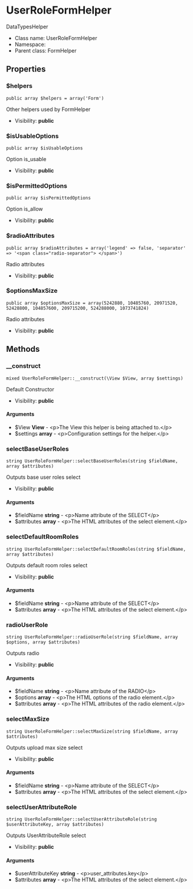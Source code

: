 UserRoleFormHelper
===============

DataTypesHelper




* Class name: UserRoleFormHelper
* Namespace: 
* Parent class: FormHelper





Properties
----------


### $helpers

    public array $helpers = array('Form')

Other helpers used by FormHelper



* Visibility: **public**


### $isUsableOptions

    public array $isUsableOptions

Option is_usable



* Visibility: **public**


### $isPermittedOptions

    public array $isPermittedOptions

Option is_allow



* Visibility: **public**


### $radioAttributes

    public array $radioAttributes = array('legend' => false, 'separator' => '<span class="radio-separator"> </span>')

Radio attributes



* Visibility: **public**


### $optionsMaxSize

    public array $optionsMaxSize = array(5242880, 10485760, 20971520, 52428800, 104857600, 209715200, 524288000, 1073741824)

Radio attributes



* Visibility: **public**


Methods
-------


### __construct

    mixed UserRoleFormHelper::__construct(\View $View, array $settings)

Default Constructor



* Visibility: **public**


#### Arguments
* $View **View** - &lt;p&gt;The View this helper is being attached to.&lt;/p&gt;
* $settings **array** - &lt;p&gt;Configuration settings for the helper.&lt;/p&gt;



### selectBaseUserRoles

    string UserRoleFormHelper::selectBaseUserRoles(string $fieldName, array $attributes)

Outputs base user roles select



* Visibility: **public**


#### Arguments
* $fieldName **string** - &lt;p&gt;Name attribute of the SELECT&lt;/p&gt;
* $attributes **array** - &lt;p&gt;The HTML attributes of the select element.&lt;/p&gt;



### selectDefaultRoomRoles

    string UserRoleFormHelper::selectDefaultRoomRoles(string $fieldName, array $attributes)

Outputs default room roles select



* Visibility: **public**


#### Arguments
* $fieldName **string** - &lt;p&gt;Name attribute of the SELECT&lt;/p&gt;
* $attributes **array** - &lt;p&gt;The HTML attributes of the select element.&lt;/p&gt;



### radioUserRole

    string UserRoleFormHelper::radioUserRole(string $fieldName, array $options, array $attributes)

Outputs radio



* Visibility: **public**


#### Arguments
* $fieldName **string** - &lt;p&gt;Name attribute of the RADIO&lt;/p&gt;
* $options **array** - &lt;p&gt;The HTML options of the radio element.&lt;/p&gt;
* $attributes **array** - &lt;p&gt;The HTML attributes of the radio element.&lt;/p&gt;



### selectMaxSize

    string UserRoleFormHelper::selectMaxSize(string $fieldName, array $attributes)

Outputs upload max size select



* Visibility: **public**


#### Arguments
* $fieldName **string** - &lt;p&gt;Name attribute of the SELECT&lt;/p&gt;
* $attributes **array** - &lt;p&gt;The HTML attributes of the select element.&lt;/p&gt;



### selectUserAttributeRole

    string UserRoleFormHelper::selectUserAttributeRole(string $userAttributeKey, array $attributes)

Outputs UserAttributeRole select



* Visibility: **public**


#### Arguments
* $userAttributeKey **string** - &lt;p&gt;user_attributes.key&lt;/p&gt;
* $attributes **array** - &lt;p&gt;The HTML attributes of the select element.&lt;/p&gt;


